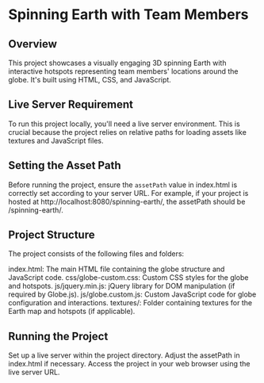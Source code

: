 # Spinning Earth with Team Members

## Overview

This project showcases a visually engaging 3D spinning Earth with interactive hotspots representing team members' locations around the globe. It's built using HTML, CSS, and JavaScript.

## Live Server Requirement

To run this project locally, you'll need a live server environment. This is crucial because the project relies on relative paths for loading assets like textures and JavaScript files.

## Setting the Asset Path

Before running the project, ensure the `assetPath` value in index.html is correctly set according to your server URL. For example, if your project is hosted at http://localhost:8080/spinning-earth/, the assetPath should be /spinning-earth/.

## Project Structure

The project consists of the following files and folders:

index.html: The main HTML file containing the globe structure and JavaScript code.
css/globe-custom.css: Custom CSS styles for the globe and hotspots.
js/jquery.min.js: jQuery library for DOM manipulation (if required by Globe.js).
js/globe.custom.js: Custom JavaScript code for globe configuration and interactions.
textures/: Folder containing textures for the Earth map and hotspots (if applicable).

## Running the Project

Set up a live server within the project directory.
Adjust the assetPath in index.html if necessary.
Access the project in your web browser using the live server URL.
